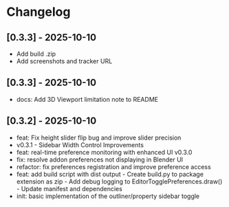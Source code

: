 # Changelog

## [0.3.3] - 2025-10-10

- Add build .zip
- Add screenshots and tracker URL


## [0.3.3] - 2025-10-10

- docs: Add 3D Viewport limitation note to README


## [0.3.2] - 2025-10-10

- feat: Fix height slider flip bug and improve slider precision
- v0.3.1 - Sidebar Width Control Improvements
- feat: real-time preference monitoring with enhanced UI v0.3.0
- fix: resolve addon preferences not displaying in Blender UI
- refactor: fix preferences registration and improve preference access
- feat: add build script with dist output - Create build.py to package extension as zip - Add debug logging to EditorTogglePreferences.draw() - Update manifest and dependencies
- init: basic implementation of the outliner/property sidebar toggle

